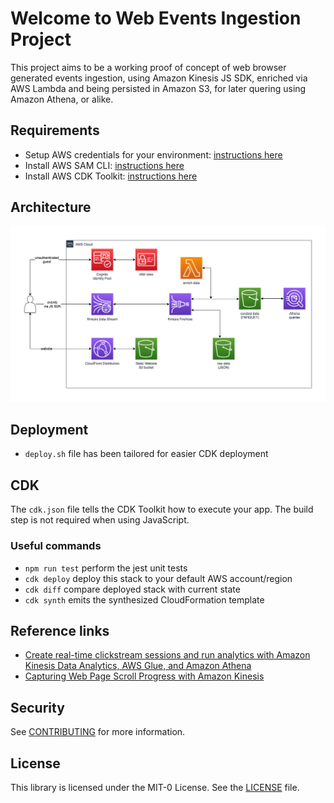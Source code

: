 # Welcome to Web Events Ingestion Project

This project aims to be a working proof of concept of web browser generated events ingestion, using Amazon Kinesis JS SDK, enriched via AWS Lambda and being persisted in Amazon S3, for later quering using Amazon Athena, or alike.

## Requirements

* Setup AWS credentials for your environment: [instructions here](https://docs.aws.amazon.com/cli/latest/userguide/cli-configure-files.html)
* Install AWS SAM CLI: [instructions here](https://docs.aws.amazon.com/serverless-application-model/latest/developerguide/install-sam-cli.html)
* Install AWS CDK Toolkit: [instructions here](https://docs.aws.amazon.com/cdk/v2/guide/cli.html)

## Architecture

![Architecture Diagram](assets/arch.png)

## Deployment

* `deploy.sh` file has been tailored for easier CDK deployment

## CDK

The `cdk.json` file tells the CDK Toolkit how to execute your app. The build step is not required when using JavaScript.

### Useful commands

* `npm run test`         perform the jest unit tests
* `cdk deploy`           deploy this stack to your default AWS account/region
* `cdk diff`             compare deployed stack with current state
* `cdk synth`            emits the synthesized CloudFormation template

## Reference links
- [Create real-time clickstream sessions and run analytics with Amazon Kinesis Data Analytics, AWS Glue, and Amazon Athena](https://aws.amazon.com/blogs/big-data/create-real-time-clickstream-sessions-and-run-analytics-with-amazon-kinesis-data-analytics-aws-glue-and-amazon-athena/)
- [Capturing Web Page Scroll Progress with Amazon Kinesis](https://docs.aws.amazon.com/sdk-for-javascript/v2/developer-guide/kinesis-examples-capturing-page-scrolling.html)

## Security

See [CONTRIBUTING](CONTRIBUTING.md#security-issue-notifications) for more information.

## License

This library is licensed under the MIT-0 License. See the [LICENSE](LICENSE) file.